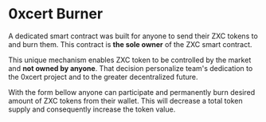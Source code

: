 # 0xcert Burner

A dedicated smart contract was built for anyone to send their ZXC tokens to and burn them. This contract is **the sole owner** of the ZXC smart contract.

This unique mechanism enables ZXC token to be controlled by the market and **not owned by anyone**. That decision personalize team's dedication to the 0xcert project and to the greater decentralized future.

With the form bellow anyone can participate and permanently burn desired amount of ZXC tokens from their wallet. This will decrease a total token supply and consequently increase the token value.

